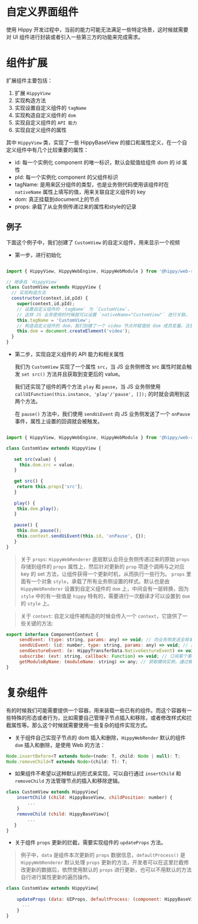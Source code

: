 # 自定义界面组件

使用 Hippy 开发过程中，当前的能力可能无法满足一些特定场景，这时候就需要对 UI 组件进行封装或者引入一些第三方的功能来完成需求。

# 组件扩展

扩展组件主要包括：

1. 扩展 `HippyView`
2. 实现构造方法
3. 实现设置自定义组件的 `tagName`
4. 实现构造自定义组件的 `dom`
5. 实现自定义组件的 `API 能力`
6. 实现自定义组件的属性

其中 `HippyView` 类，实现了一些 HippyBaseView 的接口和属性定义，在一个自定义组件中有几个比较重要的属性：

* id: 每一个实例化 component 的唯一标识，默认会赋值给组件 dom 的 id 属性
* pId: 每一个实例化 component 的父组件标识
* tagName: 是用来区分组件的类型，也是业务侧代码使用该组件时在 `nativeName` 属性上填写的值，用来关联自定义组件的 key
* dom: 真正挂载到document上的节点
* props: 承载了从业务侧传递过来的属性和style的记录

## 例子

下面这个例子中，我们创建了 `CustomView` 的自定义组件，用来显示一个视频

* 第一步，进行初始化

```javascript

import { HippyView, HippyWebEngine, HippyWebModule } from '@hippy/web-renderer';

// 继承自 `HippyView`
class CustomView extends HippyView {
  // 实现构造方法
  constructor(context,id,pId) {
    super(context,id,pId);
    // 设置自定义组件的 `tagName` 为 `CustomView`，
    // 这样 JS 业务使用的时候就可以设置 `nativeName="CustomView"` 进行关联。
    this.tagName = 'CustomView';
    // 构造自定义组件的 dom，我们创建了一个 video 节点并赋值给 dom 成员变量。注意 dom 成员变量在构造方法结束前一定要设置上
    this.dom = document.createElement('video'); 
  }
}

```

* 第二步，实现自定义组件的 API 能力和相关属性

    我们为 `CustomView` 实现了一个属性 `src`，当 JS 业务侧修改 src 属性时就会触发 `set src()` 方法并且获取到变更后的 value。 
  
    我们还实现了组件的两个方法 `play` 和 `pause`，当 JS 业务侧使用 `callUIFunction(this.instance, 'play'/'pause', []);` 的时就会调用到这两个方法。

    在 `pause()` 方法中，我们使用 `sendUiEvent` 向 JS 业务侧发送了一个 `onPause` 事件，属性上设置的回调就会被触发。

```javascript

import { HippyView, HippyWebEngine, HippyWebModule } from '@hippy/web-renderer';

class CustomView extends HippyView {
  
   set src(value) {
     this.dom.src = value;
   } 
   
   get src() {
    return this.props['src'];
   }
    
   play() {
    this.dom.play();
   }
   
   pause() {
    this.dom.pause();
    this.context.sendUiEvent(this.id, 'onPause', {});
   }
}

```

> 关于 `props`: `HippyWebRenderer` 底层默认会将业务侧传递过来的原始 `props` 存储到组件的 `props` 属性上，然后针对更新的 `prop` 项逐个调用与之对应 key 的 set 方法，让组件获得一个更新时机，从而执行一些行为。 `props` 里面有一个对象 `style`，承载了所有业务侧设置的样式。默认也是由 `HippyWebRenderer` 设置到自定义组件的 `dom` 上，中间会有一层转换，因为`style` 中的有一些值是 `hippy` 特有的，需要进行一次翻译才可以设置到 `dom` 的 `style` 上。

> 关于 `context`: 自定义组件被构造的时候会传入一个 `context`，它提供了一些关键的方法:

```javascript
export interface ComponentContext {
     sendEvent: (type: string, params: any) => void; // 向业务侧发送全局事件
     sendUiEvent: (id: number, type: string, params: any) => void; // 向某个组件实例发送事件
     sendGestureEvent: (e: HippyTransferData.NativeGestureEvent) => void; // 发送手势事件
     subscribe: (evt: string, callback: Function) => void; // 订阅某个事件
     getModuleByName: (moduleName: string) => any; // 获取模块实例，通过模块名
}
```


# 复杂组件

有的时候我们可能需要提供一个容器，用来装载一些已有的组件。而这个容器有一些特殊的形态或者行为，比如需要自己管理子节点插入和移除，或者修改样式和拦截属性等。那么这个时候就需要使用一些复杂的组件实现方式。

* 关于组件自己实现子节点的 dom 插入和删除，`HippyWebRender` 默认的组件 `dom` 插入和删除，是使用 Web 的方法：

```javascript
Node.insertBefore<T extends Node>(node: T, child: Node | null): T;
Node.removeChild<T extends Node>(child: T): T;
```

* 如果组件不希望以这种默认的形式来实现，可以自行通过 `insertChild` 和 `removeChild` 方法管理节点的插入和移除逻辑。

```javascript
class CustomView extends HippyView{
    insertChild (child: HippyBaseView, childPosition: number) {
        ...
    }
    removeChild (child: HippyBaseView){
        ...
   }
}
```

* 关于组件 `props` 更新的拦截，需要实现组件的 `updateProps` 方法。

> 例子中，`data` 是组件本次更新的 `props` 数据信息，`defaultProcess()` 是 `HippyWebRenderer` 默认处理 `props` 更新的方法，开发者可以在这里拦截修改更新的数据后，依然使用默认的 `props` 进行更新，也可以不用默认的方法自行进行属性更新的遍历操作。

```javascript
class CustomView extends HippyView{
    
    updateProps (data: UIProps, defaultProcess: (component: HippyBaseView, data: UIProps) => void) {
      ...
    }
}
```
